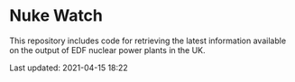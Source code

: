 # Nuke Watch

This repository includes code for retrieving the latest information available on the output of EDF nuclear power plants in the UK.

Last updated: 2021-04-15 18:22